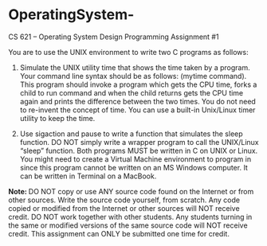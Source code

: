 # OperatingSystem-
CS 621 – Operating System Design
Programming Assignment #1

You are to use the UNIX environment to write two C programs as follows: 

1. Simulate the UNIX utility time that shows the time taken by a program. Your command line syntax should be as follows: (mytime command). This program should invoke a program which gets the CPU time, forks a child to run command and when the child returns gets the CPU time again and prints the difference between the two times. You do not need to re-invent the concept of time. You can use a built-in Unix/Linux timer utility to keep the time.

2. Use sigaction and pause to write a function that simulates the sleep function. DO NOT simply write a wrapper program to call the UNIX/Linux “sleep” function.
Both programs MUST be written in C on UNIX or Linux. You might need to create a Virtual Machine environment to program in since this program cannot be written on an MS Windows computer. It can be written in Terminal on a MacBook.

<b>Note: </b> DO NOT copy or use ANY source code found on the Internet or from other sources. Write the source code yourself, from scratch. Any code copied or modified from the Internet or other sources will NOT receive credit. DO NOT work together with other students. Any students turning in the same or modified versions of the same source code will NOT receive credit. This assignment can ONLY be submitted one time for credit.
